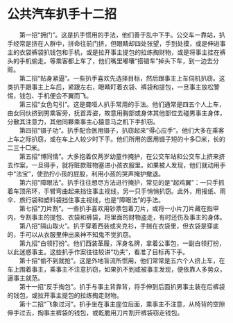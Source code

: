 # 公共汽车扒手十二招  

&emsp;&emsp;第一招“拥门”。这是扒手惯用的手法，他们善于乱中下手。公交车一靠站，扒手经常是挤在人群中，拼命往前门挤，但眼睛却四处张望，手到处摸，或是伸进事主的衣袋裤袋扒钱包和手机，或是拉开事主提包的拉练掏财物，或是将事主挂在裤头的手机偷走。等乘客都上车了，他们嘴里嘟囔“搭错车”掉头下车，到一边去分赃。  
&emsp;&emsp;第二招“贴身紧逼”。一些扒手喜欢先选择目标，然后跟事主上车伺机扒窃。这类扒手跟事主上车后，紧跟左右，眼睛盯着衣袋、裤袋和提包，一旦事主放松警惕，钱包、手机便会不翼而飞。  
&emsp;&emsp;第三招“女色勾引”。这是聋哑人扒手常用的手法。他们通常是四五个人上车，由女同伙挤到男乘客旁，抚首弄姿，故意用胸部或身体其他部位去碰男事主身体，分散其注意力，其他同夥乘事主心猿意马之机下手扒窃。  
&emsp;&emsp;第四招“镊子功”。扒手配合医用镊子，扒窃起来“得心应手”。他们大多在乘客上车之际扒窃，或在车上人较少时下手。他们所用的医用镊子短的十多□米，长的二三十□米。  
&emsp;&emsp;第五招“博同情”。大多抱着仅两岁幼童作掩护，在公交车站和公交车上挤来挤去作案，一旦得手，就将赃款赃物塞进小孩衣服里。如果被人发现，他们就动用手中“法宝”，使劲拧小孩的屁股，利用小孩的哭声掩护撤退。  
&emsp;&emsp;第六招“障眼法”。扒手往往想尽方法进行掩护，常见的是“起鸡翼”：一只手抓着车顶吊环，手臂弯曲起来挡住事主视线，另一只手悄悄扒窃。此外，用报纸、雨伞、旅行袋和塑料袋挡住事主视线，也是“障眼法”的手法。  
&emsp;&emsp;第七招“刀片割”。一些扒手喜欢用钞票包着刀片，或将一小片刀片藏在指甲内，专割事主的提包、衣袋和裤袋，将里面的财物盗走，有时还伤及事主的身体。  
&emsp;&emsp;第八招“隔山取火”。扒手穿着西装或夹克衫，手揣在衣袋里，但衣袋是穿底的，手可以从衣服里伸出来神不知鬼不觉扒窃。  
&emsp;&emsp;第九招“白领打扮”。他们西装革履，浑身名牌，拿着公事包，一副白领打扮，以此迷惑事主。这些扒手作案往往较讲“功夫”，看准了目标再下手。  
&emsp;&emsp;第十招“偷不到就抢”。这是外地盲流所惯用，他们常常是五六个人挤上车，在车上围着事主，乘事主不注意扒窃，如果扒不到或被事主发现，便依靠人多势众，逼事主就范。  
&emsp;&emsp;第十一招“反手掏包”。扒手与事主背靠背，将手伸到后面扒男事主装在后裤袋的钱包，或拉开事主提包的拉练掏走财物。  
&emsp;&emsp;第十二招“飞象过河”。扒手坐在事主座位后面，乘事主不注意，从椅背的空隙伸手过去，掏事主裤袋的钱包，或乾脆用刀片割开裤袋窃走钱包。  
